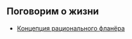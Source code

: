 ## Поговорим о жизни

- [Концепция рационального фланёра](https://github.com/finelit/blog/blob/master/life/flaneur.md)
